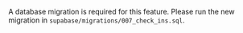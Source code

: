A database migration is required for this feature. Please run the new migration in `supabase/migrations/007_check_ins.sql`.
